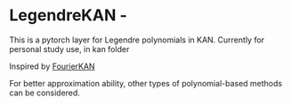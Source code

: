 # LegendreKAN - 

This is a pytorch layer for Legendre polynomials in KAN. Currently for personal study use, in kan folder

Inspired by [FourierKAN](https://github.com/GistNoesis/FourierKAN/)

For better approximation ability, other types of polynomial-based methods can be considered.
